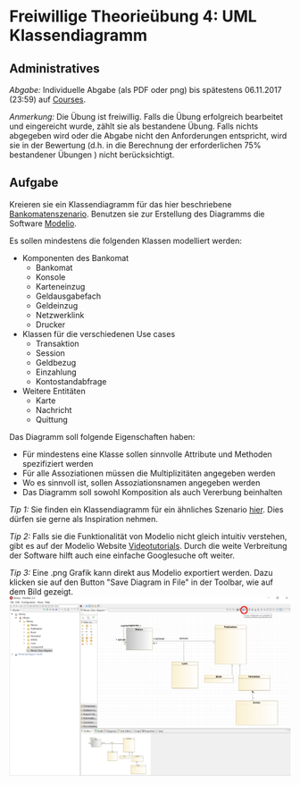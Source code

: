 # Freiwillige Theorie&uuml;bung 4: UML Klassendiagramm

## Administratives

*Abgabe:* Individuelle Abgabe (als PDF oder png) bis sp&auml;testens 06.11.2017 (23:59) auf  [Courses](https://courses.cs.unibas.ch).

*Anmerkung:* Die &Uuml;bung ist freiwillig. Falls die &Uuml;bung erfolgreich bearbeitet und eingereicht wurde, 
z&auml;hlt sie als bestandene &Uuml;bung. Falls nichts abgegeben wird oder die Abgabe nicht den Anforderungen entspricht, wird sie in der Bewertung (d.h. in die Berechnung der erforderlichen 75% bestandener &Uuml;bungen ) nicht ber&uuml;cksichtigt.


## Aufgabe

Kreieren sie ein Klassendiagramm f&uuml;r das hier beschriebene [Bankomatenszenario](bankomat-szenario.html).
Benutzen sie zur Erstellung des Diagramms die Software [Modelio](https://www.modelio.org).

Es sollen mindestens die folgenden Klassen modelliert werden:

* Komponenten des Bankomat
    * Bankomat
    * Konsole
    * Karteneinzug
    * Geldausgabefach
    * Geldeinzug
    * Netzwerklink
    * Drucker
* Klassen f&uuml;r die verschiedenen Use cases
    * Transaktion
    * Session
    * Geldbezug
    * Einzahlung
    * Kontostandabfrage
* Weitere Entit&auml;ten
    * Karte
    * Nachricht
    * Quittung



Das Diagramm soll folgende Eigenschaften haben:
* F&uuml;r mindestens eine Klasse sollen sinnvolle Attribute und Methoden spezifiziert werden
* F&uuml;r alle Assoziationen m&uuml;ssen die Multiplizit&auml;ten angegeben werden
* Wo es sinnvoll ist, sollen Assoziationsnamen angegeben werden
* Das Diagramm soll sowohl Komposition als auch Vererbung beinhalten


*Tip 1:* Sie finden ein Klassendiagramm f&uuml;r ein &auml;hnliches Szenario [hier](http://www.math-cs.gordon.edu/courses/cs211/ATMExample/). Dies d&uuml;rfen sie gerne als Inspiration nehmen. 

*Tip 2:* Falls sie die Funktionalit&auml;t von Modelio nicht gleich intuitiv verstehen, gibt es auf der Modelio Website [Videotutorials](https://www.modelio.org/resources-menu/videos.html). Durch die weite Verbreitung der Software hilft auch eine einfache Googlesuche oft weiter. 

*Tip 3:* Eine .png Grafik kann direkt aus Modelio exportiert werden.  Dazu klicken sie auf den Button "Save Diagram in File" in der Toolbar, wie auf dem Bild gezeigt. 
![img](images/modelio-save.png)
